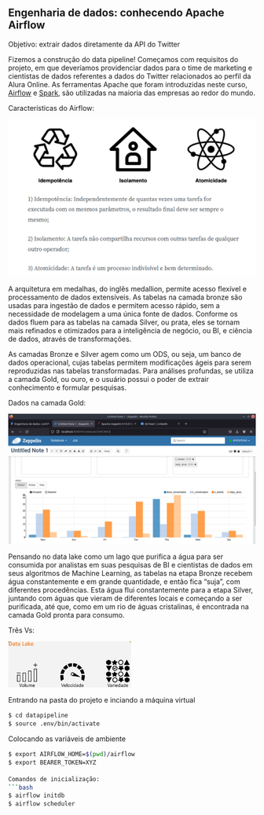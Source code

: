 ## Engenharia de dados: conhecendo Apache Airflow

Objetivo: extrair dados diretamente da API do Twitter

Fizemos a construção do data pipeline! Começamos com requisitos do projeto, em que deveríamos providenciar dados para o time de marketing e cientistas de dados referentes a dados do Twitter relacionados ao perfil da Alura Online. As ferramentas Apache que foram introduzidas neste curso, [Airflow]("https://airflow.apache.org/") e [Spark]("https://spark.apache.org/"), são utilizadas na maioria das empresas ao redor do mundo.

Características do Airflow:
<p align="center">
  <img alt="Aiflow" src="airflow_caracteristics.png">

A arquitetura em medalhas, do inglês medallion, permite acesso flexível e processamento de dados extensíveis. As tabelas na camada bronze são usadas para ingestão de dados e permitem acesso rápido, sem a necessidade de modelagem a uma única fonte de dados. Conforme os dados fluem para as tabelas na camada Silver, ou prata, eles se tornam mais refinados e otimizados para a inteligência de negócio, ou BI, e ciência de dados, através de transformações.

As camadas Bronze e Silver agem como um ODS, ou seja, um banco de dados operacional, cujas tabelas permitem modificações ágeis para serem reproduzidas nas tabelas transformadas. Para análises profundas, se utiliza a camada Gold, ou ouro, e o usuário possui o poder de extrair conhecimento e formular pesquisas.
  
Dados na camada Gold:
  <p align="center">
  <img alt="Gold" src="Screenshot_20220619_113300.png">

Pensando no data lake como um lago que purifica a água para ser consumida por analistas em suas pesquisas de BI e cientistas de dados em seus algoritmos de Machine Learning, as tabelas na etapa Bronze recebem água constantemente e em grande quantidade, e então fica “suja”, com diferentes procedências. Esta água flui constantemente para a etapa Silver, juntando com águas que vieram de diferentes locais e começando a ser purificada, até que, como em um rio de águas cristalinas, é encontrada na camada Gold pronta para consumo.
    
Três Vs:
    <p  aliggn="center">
      <img alt="3v" src="data_lake_3vs.png" width=250>


Entrando na pasta do projeto e inciando a máquina virtual
```bash
$ cd datapipeline
$ source .env/bin/activate
```
Colocando as variáveis de ambiente
```bash
$ export AIRFLOW_HOME=$(pwd)/airflow
$ export BEARER_TOKEN=XYZ

Comandos de inicialização:
```bash
$ airflow initdb
$ airflow scheduler
